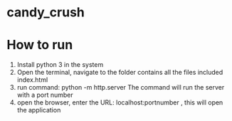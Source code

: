 # candy_crush

# How to run
1. Install python 3 in the system
2. Open the terminal, navigate to the folder contains all the files included index.html
3. run command: python -m http.server
    The command will run the server with a port number
4. open the browser, enter the URL: localhost:portnumber , this will open the application